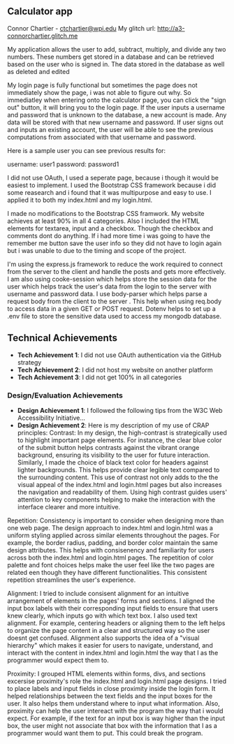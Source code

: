 ## Calculator app

Connor Chartier - ctchartier@wpi.edu
My glitch url: http://a3-connorchartier.glitch.me

My application allows the user to add, subtract, multiply, and divide any two numbers. These numbers get stored in a database and can be retrieved based on the user who is signed in. The data stored in the database as well as deleted and edited

My login page is fully functional but sometimes the page does not immediately show the page, i was not able to figure out why. So immediatley when entering onto the calculator page, you can click the "sign out" button, it will bring you to the login page. If the user inputs a username and password that is unknown to the database, a new account is made. Any data will be stored with that new username and password. If user signs out and inputs an existing account, the user will be able to see the previous computations from associated with that username and password. 

Here is a sample user you can see previous results for:

username: user1
password: password1

I did not use OAuth, I used a seperate page, because i though it would be easiest to implement. I used the Bootstrap CSS framework because i did some reasearch and i found that it was multipurpose and easy to use. I applied it to both my index.html and my login.html. 

I made no modifications to the Bootstrap CSS framwork.  My website achieves at least 90% in all 4 categories. Also I included the HTML elements for textarea, input and a checkbox. Though the checkbox and comments dont do anything. If i had more time i was going to have the remember me button save the user info so they did not have to login again but i was unable to due to the timing and scope of the project.

I'm using the express.js framework to reduce the work required to connect from the server to the client and handle the posts and gets more effectively. I am also using cooke-session which helps store the session data for the user which helps track the user's data from the login to the server with username and password data. I use body-parser which helps parse a request body from the client to the server . This help when using req.body to access data in a given GET or POST request. Dotenv helps to set up a .env file to store the sensitive data used to access my mongodb database.

## Technical Achievements
- **Tech Achievement 1**: I did not use OAuth authentication via the GitHub strategy
- **Tech Achievement 2**: I did not host my website on another platform
- **Tech Achievement 3**: I did not get 100% in all categories

### Design/Evaluation Achievements
- **Design Achievement 1**: I followed the following tips from the W3C Web Accessibility Initiative...
- **Design Achievement 2**: Here is my description of my use of CRAP principles:
Contrast:
In my design, the high-contrast is strategically used to highlight important page elements. For instance, the clear blue color of the submit button helps contrasts against the vibrant orange background, ensuring its visibility to the user for future interaction. Similarly, I made the choice of black text color for headers against lighter backgrounds. This helps provide clear legible text compared to the surrounding content. This use of contrast not only adds to the the visual appeal of the index.html and login.html pages but also increases the navigation and readability of them. Using high contrast guides users' attention to key components helping to make the interaction with the interface clearer and more intuitive.

Repetition:
Consistency is important to consider when designing more than one web page. The design approach to index.html and login.html was a uniform styling applied across similar elements throughout the pages. For example, the border radius, padding, and border color maintain the same design attributes. This helps with consisenency and familiarity for users across both the index.html and login.html pages. The repetition of color palette and font choices helps make the user feel like the two pages are related een though they have different functionalities. This consistent repetition streamlines the user's experience.

Alignment:
I tried to include consisent alignment for an intuitive arrangement of elements in the pages' forms and sections. I aligned the input box labels with their corresponding input fields to ensure that users knew clearly, which inputs go with which text box. I also used text alignment. For example, centering headers or aligning them to the left helps to organize the page content in a clear and structured way so the user doesnt get confused. Alignment also supports the idea of a "visual hierarchy" which makes it easier for users to navigate, understand, and interact with the content in index.html and login.html the way that I as the programmer would expect them to.

Proximity:
I grouped HTML elements within forms, divs, and sections excersise proximity's role the index.html and login.html page designs. I tried to place labels and input fields in close proximity inside the login form. It helped relationships between the text fields and the input boxes for the user. It also helps them understand where to input what information. Also, proximity can help the user intereact with the program the way that i would expect. For example, if the text for an input box is way higher than the input box, the user might not associate that box with the information that I as a programmer would want them to put. This could break the program. 